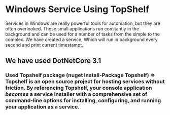 # Windows Service Using TopShelf

Services in Windows are really powerful tools for automation, but they are often overlooked. These small applications run constantly in the background and can be used for a number of tasks from the simple to the complex. We have created a service, Which will run in background every second and print current timestampt.

## We have used DotNetCore 3.1
### Used Topshelf package (nuget Install-Package Topshelf) => Topshelf is an open source project for hosting services without friction. By referencing Topshelf, your console application *becomes* a service installer with a comprehensive set of command-line options for installing, configuring, and running your application as a service.
